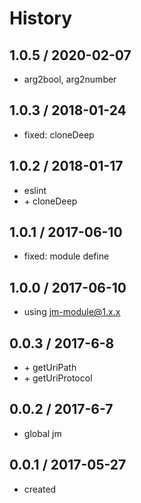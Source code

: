# History

## 1.0.5 / 2020-02-07
- arg2bool, arg2number

## 1.0.3 / 2018-01-24
- fixed: cloneDeep

## 1.0.2 / 2018-01-17
- eslint
- \+ cloneDeep

## 1.0.1 / 2017-06-10
- fixed: module define

## 1.0.0 / 2017-06-10
- using jm-module@1.x.x

## 0.0.3 / 2017-6-8
* \+ getUriPath
* \+ getUriProtocol

## 0.0.2 / 2017-6-7
* global jm

## 0.0.1 / 2017-05-27
* created